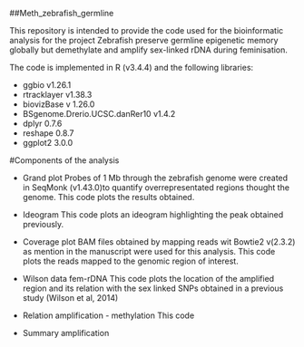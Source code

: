 ##Meth_zebrafish_germline

This repository is intended to provide the code used for the bioinformatic analysis for the project Zebrafish preserve germline epigenetic memory globally but demethylate and amplify sex-linked rDNA during feminisation.

The code is implemented in R (v3.4.4) and the following libraries:
- ggbio v1.26.1
- rtracklayer v1.38.3
- biovizBase v 1.26.0
- BSgenome.Drerio.UCSC.danRer10 v1.4.2
- dplyr 0.7.6
- reshape 0.8.7
- ggplot2 3.0.0

#Components of the analysis

- Grand plot
Probes of 1 Mb through the zebrafish genome were created in SeqMonk (v1.43.0)to quantify overrepresentated regions thought the genome. This code plots the results obtained.

- Ideogram
This code plots an ideogram highlighting the peak obtained previously.

- Coverage plot
BAM files obtained by mapping reads wit Bowtie2 v(2.3.2) as mention in the manuscript were used for this analysis. This code plots the reads mapped to the genomic region of interest.

- Wilson data fem-rDNA
This code plots the location of the amplified region and its relation with the sex linked SNPs obtained in a previous study (Wilson et al, 2014)

- Relation amplification - methylation
This code 

- Summary amplification